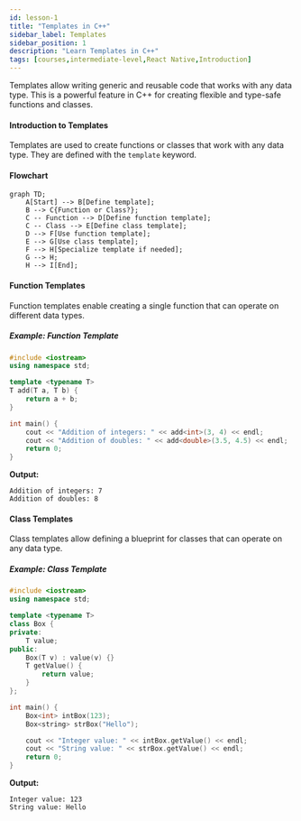 ```yaml
---
id: lesson-1
title: "Templates in C++"
sidebar_label: Templates
sidebar_position: 1
description: "Learn Templates in C++"
tags: [courses,intermediate-level,React Native,Introduction]
--- 
```

     

Templates allow writing generic and reusable code that works with any data type. This is a powerful feature in C++ for creating flexible and type-safe functions and classes.

#### Introduction to Templates

Templates are used to create functions or classes that work with any data type. They are defined with the `template` keyword.

#### Flowchart
```mermaid
graph TD;
    A[Start] --> B[Define template];
    B --> C{Function or Class?};
    C -- Function --> D[Define function template];
    C -- Class --> E[Define class template];
    D --> F[Use function template];
    E --> G[Use class template];
    F --> H[Specialize template if needed];
    G --> H;
    H --> I[End];
```

#### Function Templates

Function templates enable creating a single function that can operate on different data types.

##### Example: Function Template
```cpp
#include <iostream>
using namespace std;

template <typename T>
T add(T a, T b) {
    return a + b;
}

int main() {
    cout << "Addition of integers: " << add<int>(3, 4) << endl;
    cout << "Addition of doubles: " << add<double>(3.5, 4.5) << endl;
    return 0;
}
```

**Output:**
```
Addition of integers: 7
Addition of doubles: 8
```

#### Class Templates

Class templates allow defining a blueprint for classes that can operate on any data type.

##### Example: Class Template
```cpp
#include <iostream>
using namespace std;

template <typename T>
class Box {
private:
    T value;
public:
    Box(T v) : value(v) {}
    T getValue() {
        return value;
    }
};

int main() {
    Box<int> intBox(123);
    Box<string> strBox("Hello");

    cout << "Integer value: " << intBox.getValue() << endl;
    cout << "String value: " << strBox.getValue() << endl;
    return 0;
}
```

**Output:**
```
Integer value: 123
String value: Hello
```